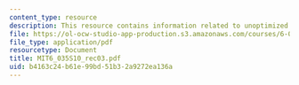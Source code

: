 ```yaml
---
content_type: resource
description: This resource contains information related to unoptimized code generation.
file: https://ol-ocw-studio-app-production.s3.amazonaws.com/courses/6-035-computer-language-engineering-spring-2010/b4163c24b61e99bd51b32a9272ea136a_MIT6_035S10_rec03.pdf
file_type: application/pdf
resourcetype: Document
title: MIT6_035S10_rec03.pdf
uid: b4163c24-b61e-99bd-51b3-2a9272ea136a
---
```

